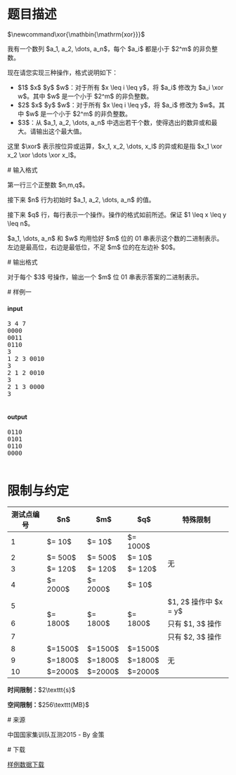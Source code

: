 # 题目描述

<div class="hide">
$\newcommand\xor{\mathbin{\mathrm{xor}}}$
</div>

<p>我有一个数列 $a_1, a_2, \dots, a_n$，每个 $a_i$ 都是小于 $2^m$ 的非负整数。</p>
<p>现在请您实现三种操作，格式说明如下：</p>
<ul><li>$1$ $x$ $y$ $w$：对于所有 $x \leq i \leq y$，将 $a_i$ 修改为 $a_i \xor w$。其中 $w$ 是一个小于 $2^m$ 的非负整数。</li>
<li>$2$ $x$ $y$ $w$：对于所有 $x \leq i \leq y$，将 $a_i$ 修改为 $w$。其中 $w$ 是一个小于 $2^m$ 的非负整数。</li>
<li>$3$：从 $a_1, a_2, \dots, a_n$ 中选出若干个数，使得选出的数异或和最大。请输出这个最大值。</li>
</ul><p>这里 $\xor$ 表示按位异或运算，$x_1, x_2, \dots, x_l$ 的异或和是指 $x_1 \xor x_2 \xor \dots \xor x_l$。</p>
# 输入格式


<p>第一行三个正整数 $n,m,q$。</p>
<p>接下来 $n$ 行为初始时 $a_1, a_2, \dots, a_n$ 的值。</p>
<p>接下来 $q$ 行，每行表示一个操作。操作的格式如前所述。保证 $1 \leq x \leq y \leq n$。</p>
<p>$a_1, \dots, a_n$ 和 $w$ 均用恰好 $m$ 位的 01 串表示这个数的二进制表示。左边是最高位，右边是最低位，不足 $m$ 位的在左边补 $0$。</p>
# 输出格式


<p>对于每个 $3$ 号操作，输出一个 $m$ 位 01 串表示答案的二进制表示。</p>
# 样例一


<h4>input</h4>
<pre>3 4 7
0000
0011
0110
3
1 2 3 0010
3
2 1 2 0010
3
2 1 3 0000
3

</pre>

<h4>output</h4>
<pre>0110
0101
0110
0000

</pre>

# 限制与约定


<div class="table-responsive">
<table class="table table-bordered table-text-center table-vertical-middle"><thead><tr><th>测试点编号</th>
<th>$n$</th>
<th>$m$</th>
<th>$q$</th>
<th>特殊限制</th>
</tr></thead><tbody><tr><td>1</td><td>$= 10$</td><td>$= 10$</td><td>$= 1000$</td><td rowspan="4">无</td></tr><tr><td>2</td><td>$= 500$</td><td>$= 500$</td><td>$= 10$</td></tr><tr><td>3</td><td>$= 120$</td><td>$= 120$</td><td>$= 120$</td></tr><tr><td>4</td><td>$= 2000$</td><td>$= 2000$</td><td>$= 10$</td></tr><tr><td>5</td><td rowspan="3">$= 1800$</td><td rowspan="3">$= 1800$</td><td rowspan="3">$= 1800$</td><td>$1, 2$ 操作中 $x = y$</td></tr><tr><td>6</td><td>只有 $1, 3$ 操作</td></tr><tr><td>7</td><td>只有 $2, 3$ 操作</td></tr><tr><td>8</td><td>$=1500$</td><td>$=1500$</td><td>$=1500$</td><td rowspan="3">无</td></tr><tr><td>9</td><td>$=1800$</td><td>$=1800$</td><td>$=1800$</td></tr><tr><td>10</td><td>$=2000$</td><td>$=2000$</td><td>$=2000$</td></tr></tbody></table></div>


<p><strong>时间限制：</strong>$2\texttt{s}$</p>
<p><strong>空间限制：</strong>$256\texttt{MB}$</p>
# 来源


<p>中国国家集训队互测2015 - By 金策</p>
# 下载


<p><a href="/download.php?type=problem&amp;id=91">样例数据下载</a></p>

